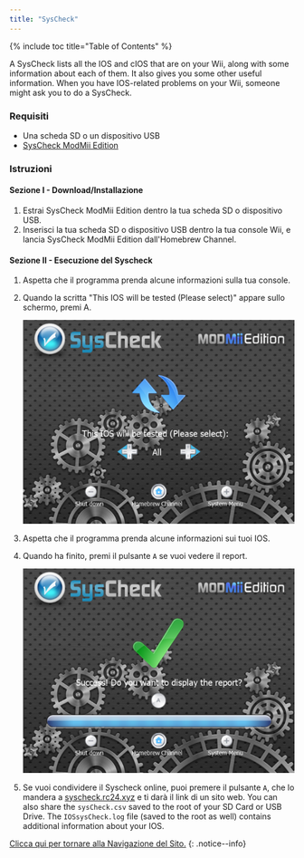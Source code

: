 ```yaml
---
title: "SysCheck"
---
```


{% include toc title="Table of Contents" %}

A SysCheck lists all the IOS and cIOS that are on your Wii, along with some information about each of them. It also gives you some other useful information. When you have IOS-related problems on your Wii, someone might ask you to do a SysCheck.

### Requisiti

* Una scheda SD o un dispositivo USB
* [SysCheck ModMii Edition](https://oscwii.org/library/app/SysCheckME)

### Istruzioni
#### Sezione I - Download/Installazione

1. Estrai SysCheck ModMii Edition dentro la tua scheda SD o dispositivo USB.
1. Inserisci la tua scheda SD o dispositivo USB dentro la tua console Wii, e lancia SysCheck ModMii Edition dall'Homebrew Channel.

#### Sezione II - Esecuzione del Syscheck

1. Aspetta che il programma prenda alcune informazioni sulla tua console.
1. Quando la scritta "This IOS will be tested (Please select)" appare sullo schermo, premi A.

    ![](/images/homebrew/syscheck/syscheck_chooseios.png)

1. Aspetta che il programma prenda alcune informazioni sui tuoi IOS.
1. Quando ha finito, premi il pulsante `A` se vuoi vedere il report.

    ![](/images/homebrew/syscheck/syscheck_success.png)

1. Se vuoi condividere il Syscheck online, puoi premere il pulsante `A`, che lo mandera a [syscheck.rc24.xyz](http://syscheck.rc24.xyz/) e ti darà il link di un sito web. You can also share the `sysCheck.csv` saved to the root of your SD Card or USB Drive. The `IOSsysCheck.log` file (saved to the root as well) contains additional information about your IOS.

[Clicca qui per tornare alla Navigazione del Sito.](navigazione-sito)
{: .notice--info}
